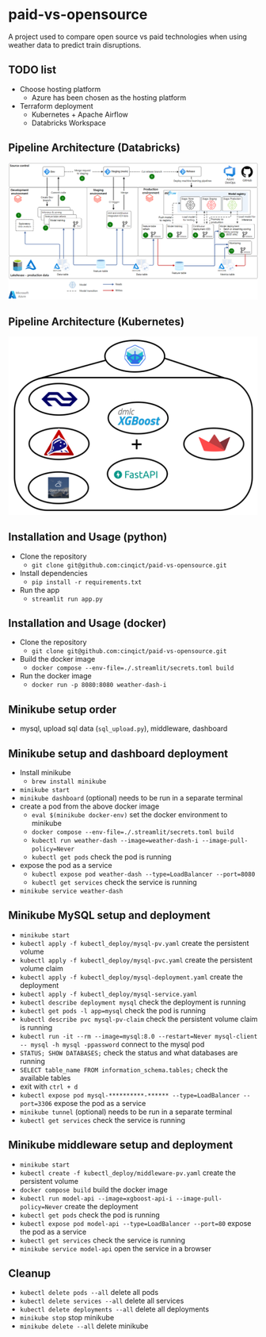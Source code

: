 # paid-vs-opensource
A project used to compare open source vs paid technologies when using weather data to predict train disruptions.

## TODO list
- Choose hosting platform
    - Azure has been chosen as the hosting platform
- Terraform deployment
    - Kubernetes + Apache Airflow
    - Databricks Workspace

## Pipeline Architecture (Databricks)
![Pipeline Architecture Databricks](./docs/orchestrate-mlops-azure-databricks-01.png)

## Pipeline Architecture (Kubernetes)
![Pipeline Architecture Kubernetes](./docs/kube-microservice-data-dash-pipeline.png)

## Installation and Usage (python)
- Clone the repository
    - `git clone git@github.com:cinqict/paid-vs-opensource.git`
- Install dependencies
    - `pip install -r requirements.txt`
- Run the app
    - `streamlit run app.py`

## Installation and Usage (docker)
- Clone the repository
    - `git clone git@github.com:cinqict/paid-vs-opensource.git`
- Build the docker image
    - `docker compose --env-file=./.streamlit/secrets.toml build`
- Run the docker image
    - `docker run -p 8080:8080 weather-dash-i`

## Minikube setup order
- mysql, upload sql data (`sql_upload.py`), middleware, dashboard

## Minikube setup and dashboard deployment
- Install minikube
    - `brew install minikube`
- `minikube start`
- `minikube dashboard` (optional) needs to be run in a separate terminal
- create a pod from the above docker image
  - `eval $(minikube docker-env)` set the docker environment to minikube
  - `docker compose --env-file=./.streamlit/secrets.toml build`
  <!-- - `docker run -p 8080:8080 weather-dash-i` -->
  - `kubectl run weather-dash --image=weather-dash-i --image-pull-policy=Never`
  - `kubectl get pods` check the pod is running
- expose the pod as a service
  - `kubectl expose pod weather-dash --type=LoadBalancer --port=8080`
  - `kubectl get services` check the service is running
- `minikube service weather-dash`

## Minikube MySQL setup and deployment
- `minikube start`
- `kubectl apply -f kubectl_deploy/mysql-pv.yaml` create the persistent volume
- `kubectl apply -f kubectl_deploy/mysql-pvc.yaml` create the persistent volume claim
- `kubectl apply -f kubectl_deploy/mysql-deployment.yaml` create the deployment
- `kubectl apply -f kubectl_deploy/mysql-service.yaml`
- `kubectl describe deployment mysql` check the deployment is running
- `kubectl get pods -l app=mysql` check the pod is running
- `kubectl describe pvc mysql-pv-claim` check the persistent volume claim is running
- `kubectl run -it --rm --image=mysql:8.0 --restart=Never mysql-client -- mysql -h mysql -ppassword` connect to the mysql pod
- `STATUS; SHOW DATABASES;` check the status and what databases are running
- `SELECT table_name FROM information_schema.tables;` check the available tables
- exit with `ctrl + d`
- `kubectl expose pod mysql-**********-****** --type=LoadBalancer --port=3306` expose the pod as a service
- `minikube tunnel` (optional) needs to be run in a separate terminal
- `kubectl get services` check the service is running

## Minikube middleware setup and deployment
- `minikube start`
- `kubectl create -f kubectl_deploy/middleware-pv.yaml` create the persistent volume
- `docker compose build` build the docker image
- `kubectl run model-api --image=xgboost-api-i --image-pull-policy=Never` create the deployment
- `kubectl get pods` check the pod is running
- `kubectl expose pod model-api --type=LoadBalancer --port=80` expose the pod as a service
- `kubectl get services` check the service is running
- `minikube service model-api` open the service in a browser

## Cleanup
- `kubectl delete pods --all` delete all pods
- `kubectl delete services --all` delete all services
- `kubectl delete deployments --all` delete all deployments
- `minikube stop` stop minikube
- `minikube delete --all` delete minikube